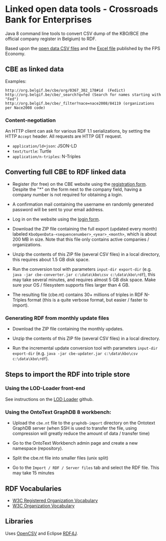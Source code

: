 # Linked open data tools - Crossroads Bank for Enterprises

Java 8 command line tools to convert CSV dump of the KBO/BCE 
(the official company register in Belgium) to RDF.


Based upon the [open data CSV files](https://kbopub.economie.fgov.be/kbo-open-data/login?lang=en) 
and the [Excel file](http://statbel.fgov.be/nl/statistieken/gegevensinzameling/nomenclaturen/nacebel/) 
published by the FPS Economy.

## CBE as linked data

Examples:

```
http://org.belgif.be/cbe/org/0367_302_178#id  (Fedict)
http://org.belgif.be/cbe/_search?q=fed (Search for names starting with "Fed")
http://org.belgif.be/cbe/_filter?nace=nace2008/84119 (organizations per Nace2008 code)
```

### Content-negotiation

An HTTP client can ask for various  RDF 1.1 serializations, by setting the HTTP `Accept` header.
All requests are HTTP GET request.

  * `application/ld+json`: JSON-LD
  * `text/turtle`: Turtle
  * `application/n-triples`: N-Triples


## Converting full CBE to RDF linked data

* Register (for free) on the CBE website using the [registration form](http://kbopub.economie.fgov.be/kbo-open-data/signup?lang=en&form).   Despite the "\*" on the form next to the company field, having a company number is not required for obtaining a login.

* A confirmation mail containing the username en randomly generated password will 
be sent to your email address.

* Log in on the website using the [login form](http://kbopub.economie.fgov.be/kbo-open-data/login?lang=en).

* Download the ZIP file containing the full export (updated every month) labeled 
`KboOpenData-<sequencenumber>_<year>_<month>`, which is about 200 MB in size. 
Note that this file only contains active companies / organizations.

* Unzip the contents of this ZIP file (several CSV files) in a local directory, 
this requires about 1.5 GB disk space.

* Run the conversion tool with parameters `input-dir export-dir` 
(e.g. `java -jar cbe-converter.jar c:\data\kbo\csv c:\data\kbo\rdf`), 
this may take several minutes, and requires almost 5 GB disk space. 
Make sure your OS / filesystem supports files larger than 4 GB.

* The resulting file (cbe.nt) contains 30+ millions of triples in RDF N-Triples 
format (this is a quite verbose format, but easier / faster to import).

### Generating RDF from monthly update files

* Download the ZIP file containing the monthly updates. 

* Unzip the contents of this ZIP file (several CSV files) in a local directory.

* Run the incremental update conversion tool with parameters `input-dir export-dir` 
(e.g. `java -jar cbe-updater.jar c:\data\kbo\csv c:\data\kbo\rdf`).


## Steps to import the RDF into triple store

### Using the LOD-Loader front-end

See instructions on the [LOD Loader](https://github.com/fedict/lod-loader) github.

### Using the OntoText GraphDB 8 workbench:

* Upload the `cbe.nt` file to the  `graphdb-import` directory on the Ontotext 
GraphDB server (when SSH is used to transfer the file, using compression will 
greatly reduce the amount of data / transfer time)

* Go to the OntoText Workbench admin page and create a new namespace (repository).

* Split the cbe.nt file into smaller files (unix split)

* Go to the `Import / RDF / Server files` tab and select the RDF file. 
This may take 15 minutes


## RDF Vocabularies

* [W3C Registered Organization Vocabulary](https://www.w3.org/TR/vocab-regorg/)
* [W3C Organization Vocabulary](https://www.w3.org/TR/vocab-org/)

## Libraries

Uses [OpenCSV](http://opencsv.sourceforge.net/) and Eclipse [RDF4J](http://rdf4j.org/).
